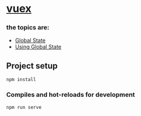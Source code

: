 # [vuex](https://v3.vuex.vuejs.org/)

### the topics are:

* [Global State](https://github.com/robsonoduarte/learn-vue/blob/22b0d421019c2fcf3436060135ff099ae8d970d7/vuejs-2-curse/vuex/src/store/store.js#L7)
* [Using Global State](https://github.com/robsonoduarte/learn-vue/blob/22b0d421019c2fcf3436060135ff099ae8d970d7/vuejs-2-curse/vuex/src/components/Cart.vue#L37)

## Project setup
```
npm install
```

### Compiles and hot-reloads for development
```
npm run serve
```
